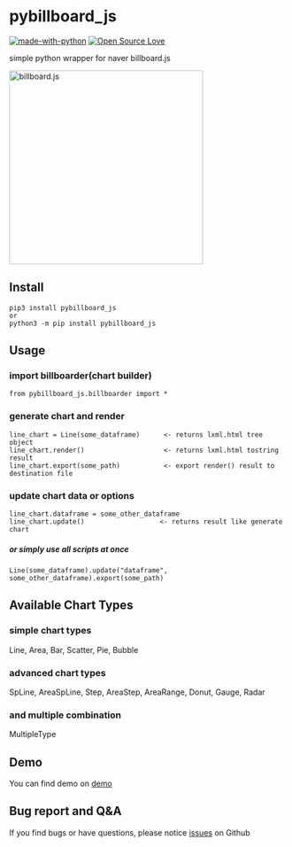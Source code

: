 # pybillboard_js

[![made-with-python](https://img.shields.io/badge/Made%20with-Python-1f425f.svg)](https://www.python.org/)
[![Open Source Love](https://badges.frapsoft.com/os/mit/mit.svg?v=102)](https://github.com/ellerbrock/open-source-badge/)

simple python wrapper for naver billboard.js

<!--[![billboard.js](https://naver.github.io/billboard.js/img/logo/billboard.js.svg)](https://github.com/naver/billboard.js)-->
[<img src="https://naver.github.io/billboard.js/img/logo/billboard.js.svg" width="350" alt="billboard.js">](https://github.com/naver/billboard.js)

## Install
```
pip3 install pybillboard_js
or
python3 -m pip install pybillboard_js
```

## Usage
### import billboarder(chart builder)
```
from pybillboard_js.billboarder import *
```

### generate chart and render
```
line_chart = Line(some_dataframe)      <- returns lxml.html tree object
line_chart.render()                    <- returns lxml.html tostring result
line_chart.export(some_path)           <- export render() result to destination file
```

### update chart data or options
```
line_chart.dataframe = some_other_dataframe
line_chart.update()                   <- returns result like generate chart
```

##### or simply use all scripts at once
```
Line(some_dataframe).update("dataframe", some_other_dataframe).export(some_path)
```

## Available Chart Types
### simple chart types
Line, Area, Bar, Scatter, Pie, Bubble

### advanced chart types
SpLine, AreaSpLine, Step, AreaStep, AreaRange, Donut, Gauge, Radar

### and multiple combination
MultipleType


## Demo
You can find demo on [demo](https://github.com/eseunghwan/pybillboard_js/demo)

## Bug report and Q&A
If you find bugs or have questions, please notice [issues](https://github.com/eseunghwan/pybillboard_js/issues) on Github
